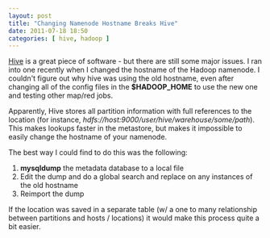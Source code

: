 ```yaml
---
layout: post
title: "Changing Namenode Hostname Breaks Hive"
date: 2011-07-18 18:50
categories: [ hive, hadoop ]
---
```

[Hive](http://wiki.apache.org/hadoop/Hive) is a great piece of software - but there are still some major issues.  I ran into one recently when I changed the hostname of 
the Hadoop namenode.  I couldn't figure out why hive was using the old hostname, even after changing all of the config files in the **$HADOOP_HOME** to use the new one 
and testing other map/red jobs.

Apparently, Hive stores all partition information with full references to the location (for instance, *hdfs://host:9000/user/hive/warehouse/some/path*).
This makes lookups faster in the metastore, but makes it impossible to easily change the hostname of your namenode.

The best way I could find to do this was the following:
1. **mysqldump** the metadata database to a local file
1. Edit the dump and do a global search and replace on any instances of the old hostname
1. Reimport the dump

If the location was saved in a separate table (w/ a one to many relationship between partitions and hosts / locations) it would make this process quite a bit easier.